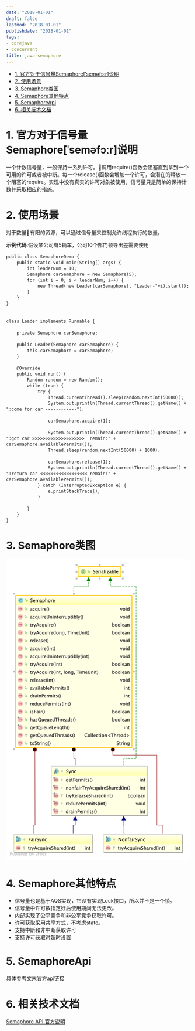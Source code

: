 ```yaml
---
date: "2018-01-01"
draft: false
lastmod: "2018-01-01"
publishdate: "2018-01-01"
tags:
- corejava
- concurrent
title: java-semaphore
---
```

<!-- TOC -->

- [1. 官方对于信号量Semaphore[ˈseməfɔːr]说明](#1-官方对于信号量semaphoreˈseməfɔːr说明)
- [2. 使用场景](#2-使用场景)
- [3. Semaphore类图](#3-semaphore类图)
- [4. Semaphore其他特点](#4-semaphore其他特点)
- [5. SemaphoreApi](#5-semaphoreapi)
- [6. 相关技术文档](#6-相关技术文档)

<!-- /TOC -->
# 1. 官方对于信号量Semaphore[ˈseməfɔːr]说明
 一个计数信号量，一般保持一系列许可。调用require()函数会阻塞直到拿到一个可用的许可或者被中断。每一个release()函数会增加一个许可，会潜在的释放一个阻塞的require。实现中没有真实的许可对象被使用，信号量只是简单的保持计数并采取相应的措施。

# 2. 使用场景
对于数量有限的资源，可以通过信号量来控制允许线程执行的数量。

**示例代码**:假设某公司有5辆车，公司10个部门领导出差需要使用
```
public class SemaphoreDemo {
    public static void main(String[] args) {
        int leaderNum = 10;
        Semaphore carSemaphore = new Semaphore(5);
        for (int i = 0; i < leaderNum; i++) {
            new Thread(new Leader(carSemaphore), "Leader-"+i).start();
        }
    }
}


class Leader implements Runnable {

    private Semaphore carSemaphore;

    public Leader(Semaphore carSemaphore) {
        this.carSemaphore = carSemaphore;
    }

    @Override
    public void run() {
        Random random = new Random();
        while (true) {
            try {
                Thread.currentThread().sleep(random.nextInt(50000));
                System.out.println(Thread.currentThread().getName() + ":come for car ------------");

                carSemaphore.acquire(1);

                System.out.println(Thread.currentThread().getName() + ":got car >>>>>>>>>>>>>>>>>>>>  remain:" + carSemaphore.availablePermits());
                Thread.sleep(random.nextInt(50000) + 1000);

                carSemaphore.release(1);
                System.out.println(Thread.currentThread().getName() + ":return car <<<<<<<<<<<<<<<<<< remain:" + carSemaphore.availablePermits());
            } catch (InterruptedException e) {
                e.printStackTrace();
            }

        }
    }
}

```

# 3. Semaphore类图
![Semaphore类图](../../../picture/Semaphore.png)

# 4. Semaphore其他特点
* 信号量也是基于AQS实现，它没有实现Lock接口，所以并不是一个锁。
* 信号量中许可数指定好后使用期间无法更改。
* 内部实现了公平竞争和非公平竞争获取许可。
* 许可获取采用共享方式，不考虑state。
* 支持中断和非中断获取许可
* 支持许可获取时超时设置

# 5. SemaphoreApi
具体参考文末官方api链接

# 6. 相关技术文档
[Semaphore API 官方说明](https://docs.oracle.com/javase/7/docs/api/java/util/concurrent/Semaphore.html)